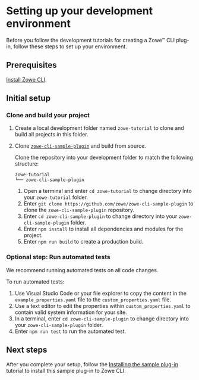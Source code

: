 # Setting up your development environment
Before you follow the development tutorials for creating a Zowe&trade; CLI plug-in, follow these steps to set up your environment.

## Prerequisites
[Install Zowe CLI](../../user-guide/cli-installcli#methods-to-install-zowe-cli).

## Initial setup

### Clone and build your project

1. Create a local development folder named `zowe-tutorial` to clone and build all projects in this folder.

2. Clone [`zowe-cli-sample-plugin`](https://github.com/zowe/zowe-cli-sample-plugin/#zowe-cli-sample-plug-in) and build from source.

    Clone the repository into your development folder to match the following structure:
    ```
    zowe-tutorial
    └── zowe-cli-sample-plugin
    ```

    1. Open a terminal and enter `cd zowe-tutorial` to change directory into your `zowe-tutorial` folder.
    2. Enter `git clone https://github.com/zowe/zowe-cli-sample-plugin` to clone the `zowe-cli-sample-plugin` repository.
    3. Enter `cd zowe-cli-sample-plugin` to change directory into your `zowe-cli-sample-plugin` folder.
    4. Enter `npm install` to install all dependencies and modules for the project.
    5. Enter `npm run build` to create a production build.

### Optional step: Run automated tests

We recommend running automated tests on all code changes.

To run automated tests:

1. Use Visual Studio Code or your file explorer to copy the content in the `example_properties.yaml` file to the `custom_properties.yaml` file.
2. Use a text editor to edit the properties within `custom_properties.yaml` to contain valid system information for your site.
3. In a terminal, enter `cd zowe-cli-sample-plugin`  to change directory into your `zowe-cli-sample-plugin` folder.
4. Enter `npm run test` to run the automated test.

## Next steps

After you complete your setup, follow the [Installing the sample plug-in](cli-installing-sample-plugin.md) tutorial to install this sample plug-in to Zowe CLI.
